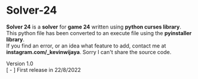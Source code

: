 # Solver-24

**Solver 24** is a **solver** for **game 24** written using **python curses library**.  
This python file has been converted to an execute file using the **pyinstaller library**.  
If you find an error, or an idea what feature to add, contact me at **instagram.com/_kevinwijaya**.
Sorry I can't share the source code.

Version 1.0  
[ - ] First release in 22/8/2022 
